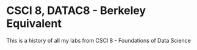 # CSCI 8, DATAC8 - Berkeley Equivalent

This is a history of all my labs from CSCI 8 - Foundations of Data Science
